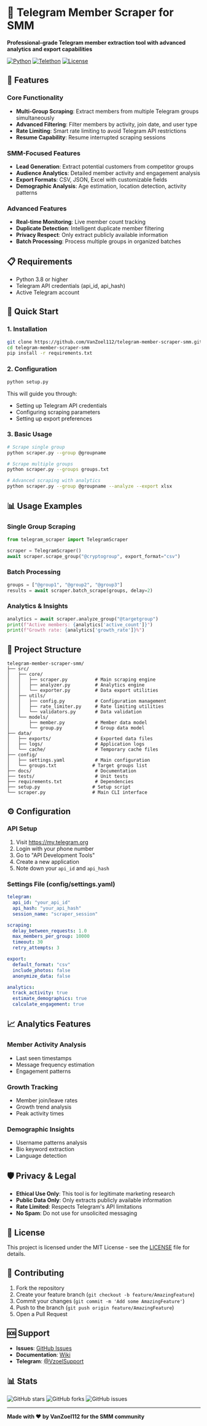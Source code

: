 # 🚀 Telegram Member Scraper for SMM

**Professional-grade Telegram member extraction tool with advanced analytics and export capabilities**

[![Python](https://img.shields.io/badge/Python-3.8%2B-blue)](https://python.org)
[![Telethon](https://img.shields.io/badge/Telethon-Latest-green)](https://github.com/LonamiWebs/Telethon)
[![License](https://img.shields.io/badge/License-MIT-yellow.svg)](LICENSE)

## 🌟 Features

### Core Functionality
- **Multi-Group Scraping**: Extract members from multiple Telegram groups simultaneously
- **Advanced Filtering**: Filter members by activity, join date, and user type
- **Rate Limiting**: Smart rate limiting to avoid Telegram API restrictions
- **Resume Capability**: Resume interrupted scraping sessions

### SMM-Focused Features
- **Lead Generation**: Extract potential customers from competitor groups
- **Audience Analytics**: Detailed member activity and engagement analysis
- **Export Formats**: CSV, JSON, Excel with customizable fields
- **Demographic Analysis**: Age estimation, location detection, activity patterns

### Advanced Features
- **Real-time Monitoring**: Live member count tracking
- **Duplicate Detection**: Intelligent duplicate member filtering
- **Privacy Respect**: Only extract publicly available information
- **Batch Processing**: Process multiple groups in organized batches

## 📋 Requirements

- Python 3.8 or higher
- Telegram API credentials (api_id, api_hash)
- Active Telegram account

## 🚀 Quick Start

### 1. Installation

```bash
git clone https://github.com/VanZoel112/telegram-member-scraper-smm.git
cd telegram-member-scraper-smm
pip install -r requirements.txt
```

### 2. Configuration

```bash
python setup.py
```

This will guide you through:
- Setting up Telegram API credentials
- Configuring scraping parameters
- Setting up export preferences

### 3. Basic Usage

```bash
# Scrape single group
python scraper.py --group @groupname

# Scrape multiple groups
python scraper.py --groups groups.txt

# Advanced scraping with analytics
python scraper.py --group @groupname --analyze --export xlsx
```

## 📊 Usage Examples

### Single Group Scraping
```python
from telegram_scraper import TelegramScraper

scraper = TelegramScraper()
await scraper.scrape_group("@cryptogroup", export_format="csv")
```

### Batch Processing
```python
groups = ["@group1", "@group2", "@group3"]
results = await scraper.batch_scrape(groups, delay=2)
```

### Analytics & Insights
```python
analytics = await scraper.analyze_group("@targetgroup")
print(f"Active members: {analytics['active_count']}")
print(f"Growth rate: {analytics['growth_rate']}%")
```

## 📁 Project Structure

```
telegram-member-scraper-smm/
├── src/
│   ├── core/
│   │   ├── scraper.py          # Main scraping engine
│   │   ├── analyzer.py         # Analytics engine
│   │   └── exporter.py         # Data export utilities
│   ├── utils/
│   │   ├── config.py           # Configuration management
│   │   ├── rate_limiter.py     # Rate limiting utilities
│   │   └── validators.py       # Data validation
│   └── models/
│       ├── member.py           # Member data model
│       └── group.py            # Group data model
├── data/
│   ├── exports/                # Exported data files
│   ├── logs/                   # Application logs
│   └── cache/                  # Temporary cache files
├── config/
│   ├── settings.yaml           # Main configuration
│   └── groups.txt             # Target groups list
├── docs/                       # Documentation
├── tests/                      # Unit tests
├── requirements.txt            # Dependencies
├── setup.py                   # Setup script
└── scraper.py                 # Main CLI interface
```

## ⚙️ Configuration

### API Setup
1. Visit https://my.telegram.org
2. Login with your phone number
3. Go to "API Development Tools"
4. Create a new application
5. Note down your `api_id` and `api_hash`

### Settings File (config/settings.yaml)
```yaml
telegram:
  api_id: "your_api_id"
  api_hash: "your_api_hash"
  session_name: "scraper_session"

scraping:
  delay_between_requests: 1.0
  max_members_per_group: 10000
  timeout: 30
  retry_attempts: 3

export:
  default_format: "csv"
  include_photos: false
  anonymize_data: false

analytics:
  track_activity: true
  estimate_demographics: true
  calculate_engagement: true
```

## 📈 Analytics Features

### Member Activity Analysis
- Last seen timestamps
- Message frequency estimation
- Engagement patterns

### Growth Tracking
- Member join/leave rates
- Growth trend analysis
- Peak activity times

### Demographic Insights
- Username patterns analysis
- Bio keyword extraction
- Language detection

## 🛡️ Privacy & Legal

- **Ethical Use Only**: This tool is for legitimate marketing research
- **Public Data Only**: Only extracts publicly available information
- **Rate Limited**: Respects Telegram's API limitations
- **No Spam**: Do not use for unsolicited messaging

## 📝 License

This project is licensed under the MIT License - see the [LICENSE](LICENSE) file for details.

## 🤝 Contributing

1. Fork the repository
2. Create your feature branch (`git checkout -b feature/AmazingFeature`)
3. Commit your changes (`git commit -m 'Add some AmazingFeature'`)
4. Push to the branch (`git push origin feature/AmazingFeature`)
5. Open a Pull Request

## 🆘 Support

- **Issues**: [GitHub Issues](https://github.com/VanZoel112/telegram-member-scraper-smm/issues)
- **Documentation**: [Wiki](https://github.com/VanZoel112/telegram-member-scraper-smm/wiki)
- **Telegram**: [@VzoelSupport](https://t.me/VzoelSupport)

## 📊 Stats

![GitHub stars](https://img.shields.io/github/stars/VanZoel112/telegram-member-scraper-smm)
![GitHub forks](https://img.shields.io/github/forks/VanZoel112/telegram-member-scraper-smm)
![GitHub issues](https://img.shields.io/github/issues/VanZoel112/telegram-member-scraper-smm)

---

**Made with ❤️ by VanZoel112 for the SMM community**